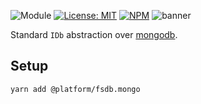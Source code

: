 ![Module](https://img.shields.io/badge/%40platform-fsdb.mongo-%23EA4E7E.svg)
[![License: MIT](https://img.shields.io/badge/license-MIT-blue.svg)](https://opensource.org/licenses/MIT)
[![NPM](https://img.shields.io/npm/v/@platform/fsdb.mongo.svg?colorB=blue&style=flat)](https://www.npmjs.com/package/@platform/fsdb.mongo)
![banner](https://platform.sfo2.digitaloceanspaces.com/repo-banners/fsdb.mongo.png)

Standard `IDb` abstraction over [mongodb](https://github.com/mongodb/node-mongodb-native).

## Setup

    yarn add @platform/fsdb.mongo

<p>&nbsp;<p>
<p>&nbsp;<p>
